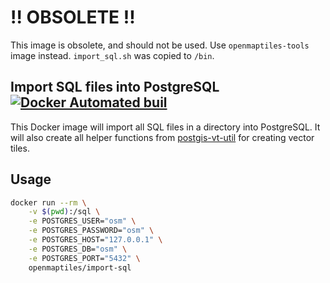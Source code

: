 # !! OBSOLETE !!

This image is obsolete, and should not be used. Use `openmaptiles-tools` image instead. `import_sql.sh` was copied to `/bin`.

## Import SQL files into PostgreSQL [![Docker Automated buil](https://img.shields.io/docker/automated/openmaptiles/import-sql.svg)](https://hub.docker.com/r/openmaptiles/import-sql/)

This Docker image will import all SQL files in a directory into PostgreSQL.
It will also create all helper functions from [postgis-vt-util](https://github.com/mapbox/postgis-vt-util) for creating
vector tiles.

## Usage

```bash
docker run --rm \
    -v $(pwd):/sql \
    -e POSTGRES_USER="osm" \
    -e POSTGRES_PASSWORD="osm" \
    -e POSTGRES_HOST="127.0.0.1" \
    -e POSTGRES_DB="osm" \
    -e POSTGRES_PORT="5432" \
    openmaptiles/import-sql
```
